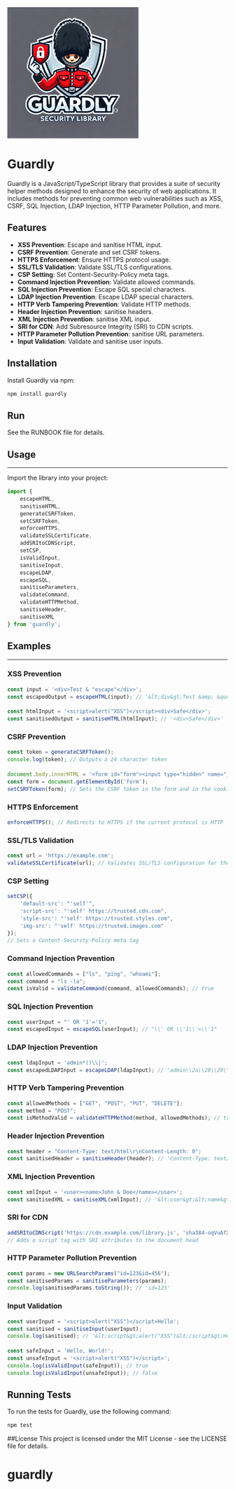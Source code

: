 <img src="https://github.com/garethslinn/guardly-img/blob/main/guardly.png" alt="Guardly Logo" width="300px" />

# Guardly
Guardly is a JavaScript/TypeScript library that provides a suite of security helper methods designed to enhance the security of web applications. It includes methods for preventing common web vulnerabilities such as XSS, CSRF, SQL Injection, LDAP Injection, HTTP Parameter Pollution, and more.

## Features

- **XSS Prevention**: Escape and sanitise HTML input.
- **CSRF Prevention**: Generate and set CSRF tokens.
- **HTTPS Enforcement**: Ensure HTTPS protocol usage.
- **SSL/TLS Validation**: Validate SSL/TLS configurations.
- **CSP Setting**: Set Content-Security-Policy meta tags.
- **Command Injection Prevention**: Validate allowed commands.
- **SQL Injection Prevention**: Escape SQL special characters.
- **LDAP Injection Prevention**: Escape LDAP special characters.
- **HTTP Verb Tampering Prevention**: Validate HTTP methods.
- **Header Injection Prevention**: sanitise headers.
- **XML Injection Prevention**: sanitise XML input.
- **SRI for CDN**: Add Subresource Integrity (SRI) to CDN scripts.
- **HTTP Parameter Pollution Prevention**: sanitise URL parameters.
- **Input Validation**: Validate and sanitise user inputs.

## Installation
Install Guardly via npm:

```bash
npm install guardly
```

## Run
See the RUNBOOK file for details.

## Usage
***
Import the library into your project:

```javascript
import {
    escapeHTML,
    sanitiseHTML,
    generateCSRFToken,
    setCSRFToken,
    enforceHTTPS,
    validateSSLCertificate,
    addSRItoCDNScript,
    setCSP,
    isValidInput,
    sanitiseInput,
    escapeLDAP,
    escapeSQL,
    sanitiseParameters,
    validateCommand,
    validateHTTPMethod,
    sanitiseHeader,
    sanitiseXML
} from 'guardly';
```

## Examples
***

### XSS Prevention

```javascript
const input = '<div>Test & "escape"</div>';
const escapedOutput = escapeHTML(input); // '&lt;div&gt;Test &amp; &quot;escape&quot;&lt;/div&gt;'

const htmlInput = '<script>alert("XSS")</script><div>Safe</div>';
const sanitisedOutput = sanitiseHTML(htmlInput); // '<div>Safe</div>'
```

### CSRF Prevention

```javascript
const token = generateCSRFToken();
console.log(token); // Outputs a 24 character token

document.body.innerHTML = '<form id="form"><input type="hidden" name="_csrf" value=""></form>';
const form = document.getElementById('form');
setCSRFToken(form); // Sets the CSRF token in the form and in the cookie
```

### HTTPS Enforcement
```javascript
enforceHTTPS(); // Redirects to HTTPS if the current protocol is HTTP
```

### SSL/TLS Validation
```javascript
const url = 'https://example.com';
validateSSLCertificate(url); // Validates SSL/TLS configuration for the provided URL
```

### CSP Setting
```javascript
setCSP({
    'default-src': "'self'",
    'script-src': "'self' https://trusted.cdn.com",
    'style-src': "'self' https://trusted.styles.com",
    'img-src': "'self' https://trusted.images.com"
});
// Sets a Content-Security-Policy meta tag
```

### Command Injection Prevention
```javascript
const allowedCommands = ["ls", "ping", "whoami"];
const command = "ls -la";
const isValid = validateCommand(command, allowedCommands); // true
```

### SQL Injection Prevention
```javascript
const userInput = "' OR '1'='1";
const escapedInput = escapeSQL(userInput); // "\\' OR \\'1\\'=\\'1"
```

### LDAP Injection Prevention
```javascript
const ldapInput = 'admin*()\\|';
const escapedLDAPInput = escapeLDAP(ldapInput); // 'admin\\2a\\28\\29\\5c\\7c'
```

### HTTP Verb Tampering Prevention
```javascript
const allowedMethods = ["GET", "POST", "PUT", "DELETE"];
const method = "POST";
const isMethodValid = validateHTTPMethod(method, allowedMethods); // true
```

### Header Injection Prevention
```javascript
const header = "Content-Type: text/html\r\nContent-Length: 0";
const sanitisedHeader = sanitiseHeader(header); // 'Content-Type: text/htmlContent-Length: 0'
```

### XML Injection Prevention
```javascript
const xmlInput = '<user><name>John & Doe</name></user>';
const sanitisedXML = sanitiseXML(xmlInput); // '&lt;user&gt;&lt;name&gt;John &amp; Doe&lt;/name&gt;&lt;/user&gt;'
```

### SRI for CDN
```javascript
addSRItoCDNScript('https://cdn.example.com/library.js', 'sha384-oqVuAfXRKap7fdgcCY5uykM6+R9GqQ8K/ux5J3t3PEaNYCpAnG5P1FZCOm/S6Sni');
// Adds a script tag with SRI attributes to the document head
```

### HTTP Parameter Pollution Prevention
```javascript
const params = new URLSearchParams("id=123&id=456");
const sanitisedParams = sanitiseParameters(params);
console.log(sanitisedParams.toString()); // 'id=123'
```

### Input Validation
```javascript
const userInput = '<script>alert("XSS")</script>Hello';
const sanitised = sanitiseInput(userInput);
console.log(sanitised); // '&lt;script&gt;alert("XSS")&lt;/script&gt;Hello'

const safeInput = 'Hello, World!';
const unsafeInput = '<script>alert("XSS")</script>';
console.log(isValidInput(safeInput)); // true
console.log(isValidInput(unsafeInput)); // false
```

## Running Tests
To run the tests for Guardly, use the following command:

```bash
npm test
```

##License
This project is licensed under the MIT License - see the LICENSE file for details.

# guardly
